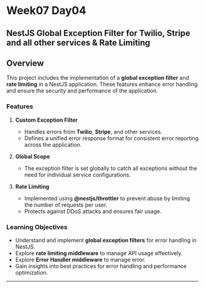 
# Week07 Day04
## NestJS Global Exception Filter for Twilio, Stripe and all other services & Rate Limiting

## Overview  
This project includes the implementation of a **global exception filter** and **rate limiting** in a NestJS application. These features enhance error handling and ensure the security and performance of the application.

### Features  
1. **Custom Exception Filter**  
   - Handles errors from **Twilio**, **Stripe**, and other services.  
   - Defines a unified error response format for consistent error reporting across the application.  

2. **Global Scope**  
   - The exception filter is set globally to catch all exceptions without the need for individual service configurations.

3. **Rate Limiting**  
   - Implemented using **@nestjs/throttler** to prevent abuse by limiting the number of requests per user.  
   - Protects against DDoS attacks and ensures fair usage.

### Learning Objectives  
- Understand and implement **global exception filters** for error handling in NestJS.  
- Explore **rate limiting middleware** to manage API usage effectively.  
- Explore **Error Handler middleware** to manage error.  
- Gain insights into best practices for error handling and performance optimization.  

--- 
